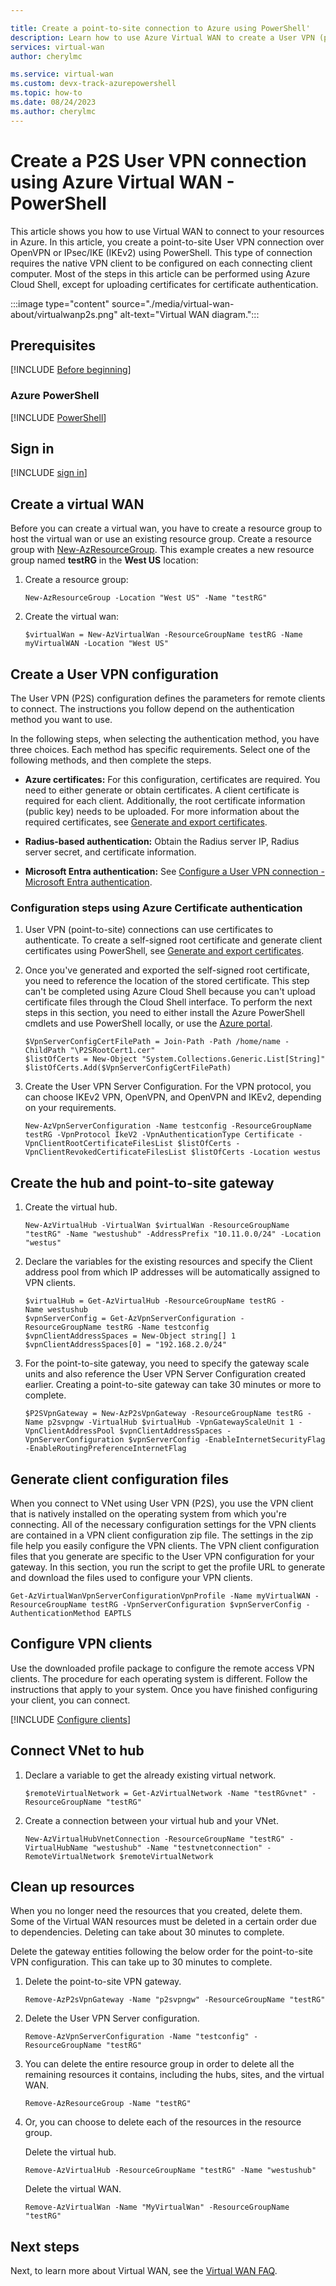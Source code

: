 ```yaml
---

title: Create a point-to-site connection to Azure using PowerShell'
description: Learn how to use Azure Virtual WAN to create a User VPN (point-to-site) connection to Azure using PowerShell.
services: virtual-wan
author: cherylmc

ms.service: virtual-wan
ms.custom: devx-track-azurepowershell
ms.topic: how-to
ms.date: 08/24/2023
ms.author: cherylmc
---
```

# Create a P2S User VPN connection using Azure Virtual WAN - PowerShell

This article shows you how to use Virtual WAN to connect to your resources in Azure. In this article, you create a point-to-site User VPN connection over OpenVPN or IPsec/IKE (IKEv2) using PowerShell. This type of connection requires the native VPN client to be configured on each connecting client computer. Most of the steps in this article can be performed using Azure Cloud Shell, except for uploading certificates for certificate authentication.

:::image type="content" source="./media/virtual-wan-about/virtualwanp2s.png" alt-text="Virtual WAN diagram.":::

## Prerequisites

[!INCLUDE [Before beginning](../../includes/virtual-wan-before-include.md)]

### Azure PowerShell

[!INCLUDE [PowerShell](../../includes/vpn-gateway-cloud-shell-powershell-about.md)]

## <a name="signin"></a>Sign in

[!INCLUDE [sign in](../../includes/vpn-gateway-cloud-shell-ps-login.md)]

## <a name="openvwan"></a>Create a virtual WAN

Before you can create a virtual wan, you have to create a resource group to host the virtual wan or use an existing resource group. Create a resource group with [New-AzResourceGroup](/powershell/module/az.Resources/New-azResourceGroup). This example creates a new resource group named **testRG** in the **West US** location:

1. Create a resource group:

   ```azurepowershell-interactive
   New-AzResourceGroup -Location "West US" -Name "testRG" 
   ```

1. Create the virtual wan:

   ```azurepowershell-interactive
   $virtualWan = New-AzVirtualWan -ResourceGroupName testRG -Name myVirtualWAN -Location "West US"
   ```

## <a name="p2sconfig"></a>Create a User VPN configuration

The User VPN (P2S) configuration defines the parameters for remote clients to connect. The instructions you follow depend on the authentication method you want to use.

In the following steps, when selecting the authentication method, you have three choices. Each method has specific requirements. Select one of the following methods, and then complete the steps.

* **Azure certificates:** For this configuration, certificates are required. You need to either generate or obtain certificates. A client certificate is required for each client. Additionally, the root certificate information (public key) needs to be uploaded. For more information about the required certificates, see [Generate and export certificates](certificates-point-to-site.md).

* **Radius-based authentication:** Obtain the Radius server IP, Radius server secret, and certificate information.

* **Microsoft Entra authentication:** See [Configure a User VPN connection - Microsoft Entra authentication](virtual-wan-point-to-site-azure-ad.md).

### Configuration steps using Azure Certificate authentication

1. User VPN (point-to-site) connections can use certificates to authenticate. To create a self-signed root certificate and generate client certificates using PowerShell, see [Generate and export certificates](certificates-point-to-site.md).

1. Once you've generated and exported the self-signed root certificate, you need to reference the location of the stored certificate. This step can't be completed using Azure Cloud Shell because you can't upload certificate files through the Cloud Shell interface. To perform the next steps in this section, you need to either install the Azure PowerShell cmdlets and use PowerShell locally, or use the [Azure portal](virtual-wan-point-to-site-portal.md#p2sconfig).

   ```azurepowershell
   $VpnServerConfigCertFilePath = Join-Path -Path /home/name -ChildPath "\P2SRootCert1.cer"
   $listOfCerts = New-Object "System.Collections.Generic.List[String]"
   $listOfCerts.Add($VpnServerConfigCertFilePath)
   ```

1. Create the User VPN Server Configuration. For the VPN protocol, you can choose IKEv2 VPN, OpenVPN, and OpenVPN and IKEv2, depending on your requirements.

   ```azurepowershell
   New-AzVpnServerConfiguration -Name testconfig -ResourceGroupName testRG -VpnProtocol IkeV2 -VpnAuthenticationType Certificate -VpnClientRootCertificateFilesList $listOfCerts -VpnClientRevokedCertificateFilesList $listOfCerts -Location westus
   ```

## <a name="hub"></a>Create the hub and point-to-site gateway

1. Create the virtual hub.

   ```azurepowershell-interactive
   New-AzVirtualHub -VirtualWan $virtualWan -ResourceGroupName "testRG" -Name "westushub" -AddressPrefix "10.11.0.0/24" -Location "westus"
   ```

1. Declare the variables for the existing resources and specify the Client address pool from which IP addresses will be automatically assigned to VPN clients.

   ```azurepowershell-interactive
   $virtualHub = Get-AzVirtualHub -ResourceGroupName testRG -Name westushub
   $vpnServerConfig = Get-AzVpnServerConfiguration -ResourceGroupName testRG -Name testconfig
   $vpnClientAddressSpaces = New-Object string[] 1
   $vpnClientAddressSpaces[0] = "192.168.2.0/24"
   ```

1. For the point-to-site gateway, you need to specify the gateway scale units and also reference the User VPN Server Configuration created earlier. Creating a point-to-site gateway can take 30 minutes or more to complete.

   ```azurepowershell-interactive
   $P2SVpnGateway = New-AzP2sVpnGateway -ResourceGroupName testRG -Name p2svpngw -VirtualHub $virtualHub -VpnGatewayScaleUnit 1 -VpnClientAddressPool $vpnClientAddressSpaces -VpnServerConfiguration $vpnServerConfig -EnableInternetSecurityFlag -EnableRoutingPreferenceInternetFlag
   ```

## <a name="download"></a>Generate client configuration files

When you connect to VNet using User VPN (P2S), you use the VPN client that is natively installed on the operating system from which you're connecting. All of the necessary configuration settings for the VPN clients are contained in a VPN client configuration zip file. The settings in the zip file help you easily configure the VPN clients. The VPN client configuration files that you generate are specific to the User VPN configuration for your gateway. In this section, you run the script to get the profile URL to generate and download the files used to configure your VPN clients.

```azurepowershell-interactive
Get-AzVirtualWanVpnServerConfigurationVpnProfile -Name myVirtualWAN -ResourceGroupName testRG -VpnServerConfiguration $vpnServerConfig -AuthenticationMethod EAPTLS
```

## <a name="configure-client"></a>Configure VPN clients

Use the downloaded profile package to configure the remote access VPN clients. The procedure for each operating system is different. Follow the instructions that apply to your system.
Once you have finished configuring your client, you can connect.

[!INCLUDE [Configure clients](../../includes/virtual-wan-p2s-configure-clients-include.md)]

## <a name="connect-vnet"></a>Connect VNet to hub

1. Declare a variable to get the already existing virtual network.

   ```azurepowershell-interactive
   $remoteVirtualNetwork = Get-AzVirtualNetwork -Name "testRGvnet" -ResourceGroupName "testRG"
   ```

1. Create a connection between your virtual hub and your VNet.

   ```azurepowershell-interactive
   New-AzVirtualHubVnetConnection -ResourceGroupName "testRG" -VirtualHubName "westushub" -Name "testvnetconnection" -RemoteVirtualNetwork $remoteVirtualNetwork
   ```

## <a name="cleanup"></a>Clean up resources

When you no longer need the resources that you created, delete them. Some of the Virtual WAN resources must be deleted in a certain order due to dependencies. Deleting can take about 30 minutes to complete.

Delete the gateway entities following the below order for the point-to-site VPN configuration. This can take up to 30 minutes to complete.

1. Delete the point-to-site VPN gateway.

   ```azurepowershell-interactive
   Remove-AzP2sVpnGateway -Name "p2svpngw" -ResourceGroupName "testRG"
   ```

1. Delete the User VPN Server configuration.

   ```azurepowershell-interactive
   Remove-AzVpnServerConfiguration -Name "testconfig" -ResourceGroupName "testRG"
   ```

1. You can delete the entire resource group in order to delete all the remaining resources it contains, including the hubs, sites, and the virtual WAN.

   ```azurepowershell-interactive
   Remove-AzResourceGroup -Name "testRG"
   ```

1. Or, you can choose to delete each of the resources in the resource group.

   Delete the virtual hub.

   ```azurepowershell-interactive
   Remove-AzVirtualHub -ResourceGroupName "testRG" -Name "westushub"
    ```

   Delete the virtual WAN.

   ```azurepowershell-interactive
   Remove-AzVirtualWan -Name "MyVirtualWan" -ResourceGroupName "testRG"
   ```

## Next steps

Next, to learn more about Virtual WAN, see the [Virtual WAN FAQ](virtual-wan-faq.md).

